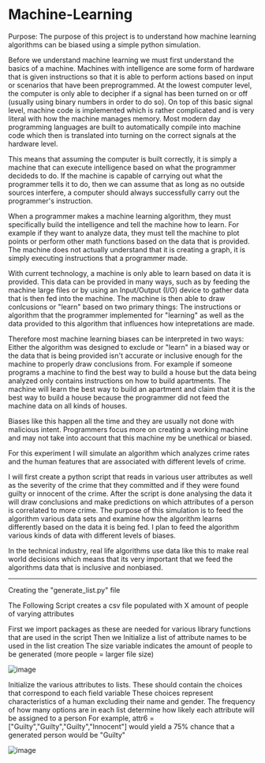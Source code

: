 # Machine-Learning


Purpose: The purpose of this project is to understand how machine learning algorithms can be biased using a simple python simulation.


Before we understand machine learning we must first understand the basics of a machine. Machines with intelligence are some form of hardware that is given instructions so that it is able to perform actions based on input or scenarios that have been preprogrammed. At the lowest computer level, the computer is only able to decipher if a signal has been turned on or off (usually using binary numbers in order to do so). On top of this basic signal level, machine code is implemented which is rather complicated and is very literal with how the machine manages memory. Most modern day programming languages are built to automatically compile into machine code which then is translated into turning on the correct signals at the hardware level.

This means that assuming the computer is built correctly, it is simply a machine that can execute intelligence based on what the programmer decideds to do. If the machine is capable of carrying out what the programmer tells it to do, then we can assume that as long as no outside sources interfere, a computer should always successfully carry out the programmer's instruction.

When a programmer makes a machine learning algorithm, they must specifically build the intelligence and tell the machine how to learn. For example if they want to analyze data, they must tell the machine to plot points or perform other math functions based on the data that is provided. The machine does not actually understand that it is creating a graph, it is simply executing instructions that a programmer made. 

With current technology, a machine is only able to learn based on data it is provided. This data can be provided in many ways, such as by feeding the machine large files or by using an Input/Output (I/O) device to gather data that is then fed into the machine. The machine is then able to draw conlcusions or "learn" based on two primary things: The instructions or algorithm that the programmer implemented for "learning" as well as the data provided to this algorithm that influences how intepretations are made.

Therefore most machine learning biases can be interpreted in two ways: Either the algorithm was designed to exclude or "learn" in a biased way or the data that is being provided isn't accurate or inclusive enough for the machine to properly draw conclusions from. For example if someone programs a machine to find the best way to build a house but the data being analyzed only contains instructions on how to build apartments. The machine will learn the best way to build an apartment and claim that it is the best way to build a house because the programmer did not feed the machine data on all kinds of houses. 

Biases like this happen all the time and they are usually not done with malicious intent. Programmers focus more on creating a working machine and may not take into account that this machine my be unethical or biased. 

For this experiment I will simulate an algorithm which analyzes crime rates and the human features that are associated with different levels of crime. 

I will first create a python script that reads in various user attributes as well as the severity of the crime that they committed and if they were found guilty or innocent of the crime. After the script is done analysing the data it will draw conclusions and make predictions on which attributes of a person is correlated to more crime. The purpose of this simulation is to feed the algorithm various data sets and examine how the algorithm learns differently based on the data it is being fed. I plan to feed the algorithm various kinds of data with different levels of biases. 

In the technical industry, real life algorithms use data like this to make real world decisions which means that its very important that we feed the algorithms data that is inclusive and nonbiased. 

_______________________________________________________________________________________________

Creating the "generate_list.py" file

The Following Script creates a csv file populated with X amount of people of varying attributes

First we import packages as these are needed for various library functions that are used in the script
Then we Initialize a list of attribute names to be used in the list creation 
The size variable indicates the amount of people to be generated (more people = larger file size)

![image](https://user-images.githubusercontent.com/78882341/205674761-8698d6a5-b7fe-4147-bee2-58f27c95481a.png)


Initialize the various attributes to lists. These should contain the choices that correspond to each field variable
These choices represent characteristics of a human excluding their name and gender.
The frequency of how many options are in each list determine how likely each attribute will be assigned to a person
For example, attr6 = ["Guilty","Guilty","Guilty","Innocent"] would yield a 75% chance that a generated person would be "Guilty"

![image](https://user-images.githubusercontent.com/78882341/205675405-7ad492d6-7528-4be2-ba79-4b5c9207a2dc.png)



